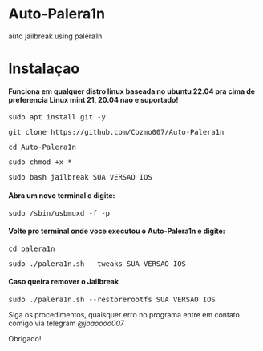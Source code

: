 # Auto-Palera1n
auto jailbreak using palera1n

<h1>Instalaçao</h1>

<h4>Funciona em qualquer distro linux baseada no ubuntu 22.04 pra cima de preferencia Linux mint 21, 20.04 nao e suportado!</h4>

<pre>sudo apt install git -y</pre>

<pre>git clone https://github.com/Cozmo007/Auto-Palera1n</pre>

<pre>cd Auto-Palera1n</pre>

<pre>sudo chmod +x *</pre>

<pre>sudo bash jailbreak SUA_VERSAO_IOS</pre>

<h4>Abra um novo terminal e digite:</h4>

<pre>sudo /sbin/usbmuxd -f -p</pre>

<h4>Volte pro terminal onde voce executou o Auto-Palera1n e digite:</h4>

<pre>cd palera1n</pre>

<pre>sudo ./palera1n.sh --tweaks SUA_VERSAO_IOS</pre>

<h4>Caso queira remover o Jailbreak</h4>

<pre>sudo ./palera1n.sh --restorerootfs SUA_VERSAO_IOS</pre>

<p>Siga os procedimentos, quaisquer erro no programa entre em contato comigo via telegram <i>@joaoooo007</i></p>

<p>Obrigado!</p>
